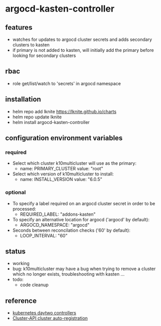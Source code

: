 # argocd-kasten-controller

## features ##
- watches for updates to argocd cluster secrets and adds secondary clusters to kasten
- if primary is not added to kasten, will initially add the primary before looking for secondary clusters

## rbac ##
- role get/list/watch to 'secrets' in argocd namespace

## installation ##
- helm repo add lknite https://lknite.github.io/charts
- helm repo update lknite
- helm install argocd-kasten-controller

## configuration environment variables ##

### required ###
- Select which cluster k10multicluster will use as the primary:
  - name: PRIMARY_CLUSTER
    value: "root"
- Select which version of k10multicluster to install:
  - name: INSTALL_VERSION
    value: "6.0.5"

### optional ###
- To specify a label required on an argocd cluster secret in order to be processed:
  - REQUIRED_LABEL: "addons-kasten"
- To specify an alternative location for argocd ('argocd' by default):
  - ARGOCD_NAMESPACE: "argocd"
- Seconds between reconcilation checks ('60' by default):
  - LOOP_INTERVAL: "60"
  
## status ##
- working
- bug: k10multicluster may have a bug when trying to remove a cluster which no longer exists, troubleshooting with kasten ...
- todo:
  - code cleanup

## reference ##
- [kubernetes daytwo controllers](https://www.travisloyd.xyz/2023/07/08/kubernetes-daytwo-controllers/)
- [Cluster-API cluster auto-registration](https://github.com/argoproj/argo-cd/issues/9033)
